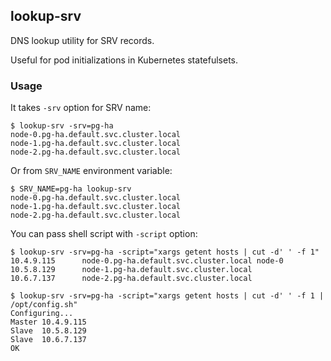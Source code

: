 ## lookup-srv

DNS lookup utility for SRV records.

Useful for pod initializations in Kubernetes statefulsets.

### Usage

It takes `-srv` option for SRV name:

```console
$ lookup-srv -srv=pg-ha
node-0.pg-ha.default.svc.cluster.local
node-1.pg-ha.default.svc.cluster.local
node-2.pg-ha.default.svc.cluster.local
```

Or from `SRV_NAME` environment variable:

```console
$ SRV_NAME=pg-ha lookup-srv
node-0.pg-ha.default.svc.cluster.local
node-1.pg-ha.default.svc.cluster.local
node-2.pg-ha.default.svc.cluster.local
```

You can pass shell script with `-script` option:
```console
$ lookup-srv -srv=pg-ha -script="xargs getent hosts | cut -d' ' -f 1"
10.4.9.115      node-0.pg-ha.default.svc.cluster.local node-0
10.5.8.129      node-1.pg-ha.default.svc.cluster.local
10.6.7.137      node-2.pg-ha.default.svc.cluster.local

$ lookup-srv -srv=pg-ha -script="xargs getent hosts | cut -d' ' -f 1 | /opt/config.sh"
Configuring...
Master 10.4.9.115
Slave  10.5.8.129
Slave  10.6.7.137
OK
```
